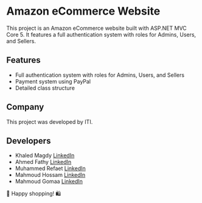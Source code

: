 # Amazon eCommerce Website

This project is an Amazon eCommerce website built with ASP.NET MVC Core 5. It features a full authentication system with roles for Admins, Users, and Sellers.

## Features
- Full authentication system with roles for Admins, Users, and Sellers
- Payment system using PayPal
- Detailed class structure

## Company
This project was developed by ITI.

## Developers
- Khaled Magdy [LinkedIn](https://www.linkedin.com/in/khaled-magdy-81b8a318b/)
- Ahmed Fathy [LinkedIn](https://www.linkedin.com/in/a7medfat7y10/)
- Muhammed Refaet [LinkedIn](https://www.linkedin.com/in/muhammed-refaet/)
- Mahmoud Hossam [LinkedIn](https://www.linkedin.com/in/mahmoud-hossam/)
- Mahmoud Gomaa [LinkedIn](https://www.linkedin.com/in/mahmoud-gomaa/)

🚀 Happy shopping! 🛍
